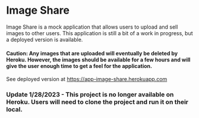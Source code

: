 # Image Share

Image Share is a mock application that allows users to upload and sell images to other users.  This application is still a bit of a work in progress, but a deployed version is available.  

#### Caution: Any images that are uploaded will eventually be deleted by Heroku.  However, the images should be available for a few hours and will give the user enough time to get a feel for the application.

See deployed version at https://app-image-share.herokuapp.com

### Update 1/28/2023 - This project is no longer available on Heroku.  Users will need to clone the project and run it on their local.
